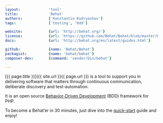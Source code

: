 ```yaml
---
layout:             'tool'
title:              'Behat'       
authors:            ['Konstantin Kudryashov']
tags:               ['testing', 'bdd']

website:            {url: 'http://behat.org/'} 
license:            {url: 'https://github.com/Behat/Behat/blob/master/LICENSE', label: 'MIT'} 
docs:               {url: 'http://behat.org/en/latest/guides.html'} 

github:             {name: 'Behat/Behat'} 
packagist:          {name: 'behat/behat'}
composer-dev:       {command: 'vendor/bin/behat'} 

---
```


[{{ page.title }}]({{ site.url }}{{ page.url }}) is a tool to support you in delivering software that matters
through continuous communication, deliberate discovery and test-automation.

<!--more--> 

It is an open source [Behavior-Driven Development](https://en.wikipedia.org/wiki/Behavior-driven_development) (BDD) framework for PHP.

To become a Behat’er in 30 minutes, just dive into the [quick-start](http://behat.org/en/latest/quick_start.html) guide and enjoy!
